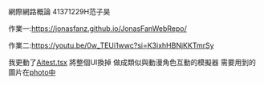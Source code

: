 網際網路概論 41371229H范子昊

作業一:https://jonasfanz.github.io/JonasFanWebRepo/

作業二:https://youtu.be/0w_TEUi1wwc?si=K3ixhHBNjKKTmrSy

我更動了[Aitest.tsx](./Aitest.tsx) 將整個UI換掉 做成類似與動漫角色互動的模擬器
需要用到的圖片在[photo中](./photo/)

